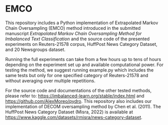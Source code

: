 # EMCO
This repository includes a Python implementation of Extrapolated Markov Chain Oversampling (EMCO) method introduced in the submitted manuscript *Extrapolated Markov Chain Oversampling Method for Imbalanced Text Classification* and the source code of the presented experiments on Reuters-21578 corpus, HuffPost News Category Dataset, and 20 Newsgroups dataset.

Running the full experiments can take from a few hours up to tens of hours depending on the experiment set up and available computational power. For testing the method, we suggest running example.py which includes the same tests but only for one specified category of Reuters-21578 and without averaging over multiple repetitions.

For the source code and documentations of the other tested methods, please refer to: https://imbalanced-learn.org/stable/index.html and https://github.com/AlexMoreo/pydro. This repository also includes our implementation of DECOM oversampling method by Chen et al. (2011). The HuffPost News Category Dataset (Misra, 2022) is available at https://www.kaggle.com/datasets/rmisra/news-category-dataset.
